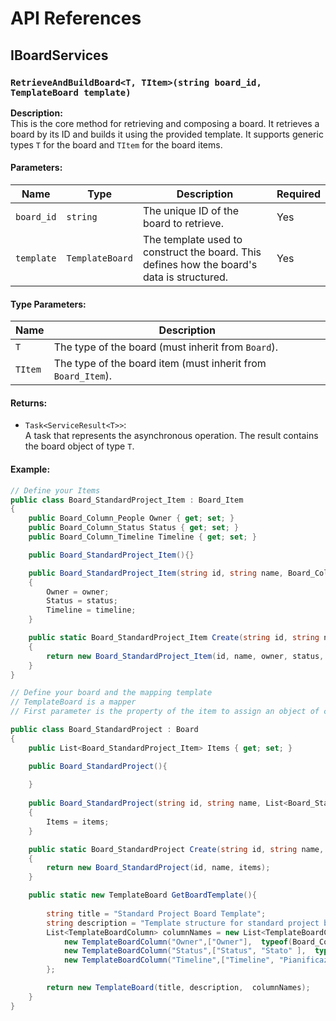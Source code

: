 # API References

## IBoardServices

### `RetrieveAndBuildBoard<T, TItem>(string board_id, TemplateBoard template)`
**Description:**  
This is the core method for retrieving and composing a board. It retrieves a board by its ID and builds it using the provided template. It supports generic types `T` for the board and `TItem` for the board items.

#### **Parameters:**

| Name          | Type                     | Description                                                   | Required |
|---------------|--------------------------|---------------------------------------------------------------|----------|
| `board_id`    | `string`                 | The unique ID of the board to retrieve.                       | Yes      |
| `template`    | `TemplateBoard`          | The template used to construct the board. This defines how the board's data is structured. | Yes      |

#### **Type Parameters:**

| Name      | Description                                                     |
|-----------|-----------------------------------------------------------------|
| `T`       | The type of the board (must inherit from `Board`).               |
| `TItem`   | The type of the board item (must inherit from `Board_Item`).     |

#### **Returns:**
- `Task<ServiceResult<T>>`:  
  A task that represents the asynchronous operation. The result contains the board object of type `T`.

#### **Example:**

```csharp
// Define your Items
public class Board_StandardProject_Item : Board_Item
{
    public Board_Column_People Owner { get; set; }
    public Board_Column_Status Status { get; set; }
    public Board_Column_Timeline Timeline { get; set; }

    public Board_StandardProject_Item(){}

    public Board_StandardProject_Item(string id, string name, Board_Column_People owner, Board_Column_Status status, Board_Column_Timeline timeline) : base(id, name)
    {
        Owner = owner;
        Status = status;
        Timeline = timeline;
    }

    public static Board_StandardProject_Item Create(string id, string name, Board_Column_People owner, Board_Column_Status status, Board_Column_Timeline timeline)
    {
        return new Board_StandardProject_Item(id, name, owner, status, timeline);
    }
}

// Define your board and the mapping template
// TemplateBoard is a mapper
// First parameter is the property of the item to assign an object of class typeof(T) [third parameter], the second parameter is the name of the column of the board.

public class Board_StandardProject : Board
{
    public List<Board_StandardProject_Item> Items { get; set; }

    public Board_StandardProject(){
        
    }
    
    public Board_StandardProject(string id, string name, List<Board_StandardProject_Item> items) : base(id, name)
    {
        Items = items;
    }

    public static Board_StandardProject Create(string id, string name, List<Board_StandardProject_Item> items)
    {
        return new Board_StandardProject(id, name, items);
    }

    public static new TemplateBoard GetBoardTemplate(){
        
        string title = "Standard Project Board Template";
        string description = "Template structure for standard project board";
        List<TemplateBoardColumn> columnNames = new List<TemplateBoardColumn>(){
            new TemplateBoardColumn("Owner",["Owner"],  typeof(Board_Column_People) ),
            new TemplateBoardColumn("Status",["Status", "Stato" ],  typeof(Board_Column_Status) ),
            new TemplateBoardColumn("Timeline",["Timeline", "Pianificazione"],  typeof(Board_Column_Timeline) )
        };

        return new TemplateBoard(title, description,  columnNames);
    }
}
 


```